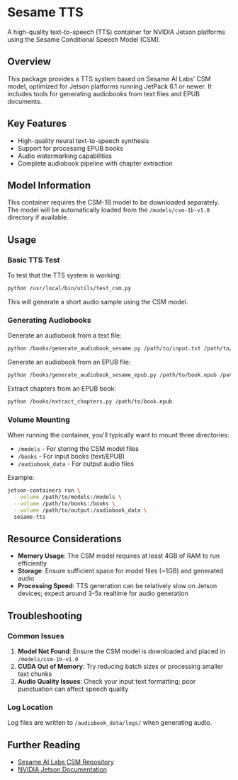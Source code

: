 # Sesame TTS

A high-quality text-to-speech (TTS) container for NVIDIA Jetson platforms using the Sesame Conditional Speech Model (CSM).

## Overview

This package provides a TTS system based on Sesame AI Labs' CSM model, optimized for Jetson platforms running JetPack 6.1 or newer. It includes tools for generating audiobooks from text files and EPUB documents.

## Key Features

- High-quality neural text-to-speech synthesis
- Support for processing EPUB books
- Audio watermarking capabilities
- Complete audiobook pipeline with chapter extraction

## Model Information

This container requires the CSM-1B model to be downloaded separately. The model will be automatically loaded from the `/models/csm-1b-v1.0` directory if available.

## Usage

### Basic TTS Test

To test that the TTS system is working:

```bash
python /usr/local/bin/utils/test_csm.py
```

This will generate a short audio sample using the CSM model.

### Generating Audiobooks

Generate an audiobook from a text file:

```bash
python /books/generate_audiobook_sesame.py /path/to/input.txt /path/to/output.wav
```

Generate an audiobook from an EPUB file:

```bash
python /books/generate_audiobook_sesame_epub.py /path/to/book.epub /path/to/output.wav
```

Extract chapters from an EPUB book:

```bash
python /books/extract_chapters.py /path/to/book.epub
```

### Volume Mounting

When running the container, you'll typically want to mount three directories:

- `/models` - For storing the CSM model files
- `/books` - For input books (text/EPUB)
- `/audiobook_data` - For output audio files

Example:

```bash
jetson-containers run \
  --volume /path/to/models:/models \
  --volume /path/to/books:/books \
  --volume /path/to/output:/audiobook_data \
  sesame-tts
```

## Resource Considerations

- **Memory Usage**: The CSM model requires at least 4GB of RAM to run efficiently
- **Storage**: Ensure sufficient space for model files (~1GB) and generated audio
- **Processing Speed**: TTS generation can be relatively slow on Jetson devices; expect around 3-5x realtime for audio generation

## Troubleshooting

### Common Issues

1. **Model Not Found**: Ensure the CSM model is downloaded and placed in `/models/csm-1b-v1.0`
2. **CUDA Out of Memory**: Try reducing batch sizes or processing smaller text chunks
3. **Audio Quality Issues**: Check your input text formatting; poor punctuation can affect speech quality

### Log Location

Log files are written to `/audiobook_data/logs/` when generating audio.

## Further Reading

- [Sesame AI Labs CSM Repository](https://github.com/SesameAILabs/csm)
- [NVIDIA Jetson Documentation](https://docs.nvidia.com/jetson/)
